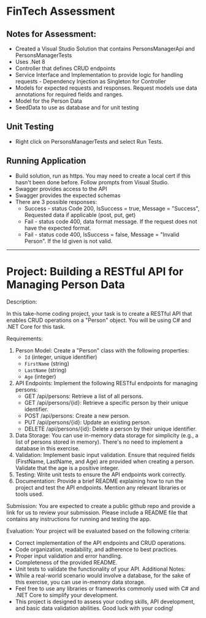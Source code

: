 # FinTech Assessment

## Notes for Assessment:

- Created a Visual Studio Solution that contains PersonsManagerApi and PersonsManagerTests
- Uses .Net 8 
- Controller that defines CRUD endpoints
- Service Interface and Implementation to provide logic for handling requests - Dependency Injection as Singleton for Controller
- Models for expected requests and responses. Request models use data annotations for required fields and ranges.
- Model for the Person Data
- SeedData to use as database and for unit testing

## Unit Testing
- Right click on PersonsManagerTests and select Run Tests.

## Running Application
- Build solution, run as https. You may need to create a local cert if this hasn't been done before. Follow prompts from Visual Studio.
- Swagger provides access to the API
- Swagger provides the expected schemas
- There are 3 possible responses:
  * Success - status Code 200, IsSuccess = true, Message = "Success", Requested data if applicable (post, put, get)
  * Fail - status code 400, data format message. If the request does not have the expected format.
  * Fail - status code 400, IsSuccess = false, Message = "Invalid Person". If the Id given is not valid.
 
 ------------------------------------------------------------------------------------------------------------------------   
  
# Project: Building a RESTful API for Managing Person Data

Description:

In this take-home coding project, your task is to create a RESTful API that enables CRUD operations on a "Person" object. You will be using C# and .NET Core for this task.

Requirements:
1. Person Model: Create a "Person" class with the following properties:
   - `Id` (integer, unique identifier)
   - `FirstName` (string)
   - `LastName` (string)
   - `Age` (integer)
2. API Endpoints: Implement the following RESTful endpoints for managing persons:
   - GET /api/persons: Retrieve a list of all persons.
   - GET /api/persons/{id}: Retrieve a specific person by their unique identifier.
   - POST /api/persons: Create a new person.
   - PUT /api/persons/{id}: Update an existing person.
   - DELETE /api/persons/{id}: Delete a person by their unique identifier.
3. Data Storage: You can use in-memory data storage for simplicity (e.g., a list of persons stored in memory). There's no need to implement a database in this exercise.
4. Validation: Implement basic input validation. Ensure that required fields (FirstName, LastName, and Age) are provided when creating a person. Validate that the age is a positive integer.
5. Testing: Write unit tests to ensure the API endpoints work correctly.
6. Documentation: Provide a brief README explaining how to run the project and test the API endpoints. Mention any relevant libraries or tools used.

Submission:
You are expected to create a public github repo and provide a link for us to review your submission. Please include a README file that contains any instructions for running and testing the app. 

Evaluation:
Your project will be evaluated based on the following criteria:
- Correct implementation of the API endpoints and CRUD operations.
- Code organization, readability, and adherence to best practices.
- Proper input validation and error handling.
- Completeness of the provided README.
- Unit tests to validate the functionality of your API.
Additional Notes:
- While a real-world scenario would involve a database, for the sake of this exercise, you can use in-memory data storage.
- Feel free to use any libraries or frameworks commonly used with C# and .NET Core to simplify your development.
- This project is designed to assess your coding skills, API development, and basic data validation abilities.
Good luck with your coding!
